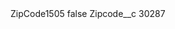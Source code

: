 <?xml version="1.0" encoding="UTF-8"?>
<CustomMetadata xmlns="http://soap.sforce.com/2006/04/metadata" xmlns:xsi="http://www.w3.org/2001/XMLSchema-instance" xmlns:xsd="http://www.w3.org/2001/XMLSchema">
    <label>ZipCode1505</label>
    <protected>false</protected>
    <values>
        <field>Zipcode__c</field>
        <value xsi:type="xsd:string">30287</value>
    </values>
</CustomMetadata>
